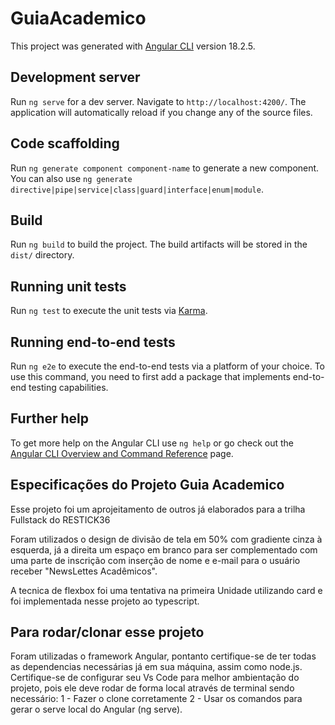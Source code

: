 # GuiaAcademico

This project was generated with [Angular CLI](https://github.com/angular/angular-cli) version 18.2.5.

## Development server

Run `ng serve` for a dev server. Navigate to `http://localhost:4200/`. The application will automatically reload if you change any of the source files.

## Code scaffolding

Run `ng generate component component-name` to generate a new component. You can also use `ng generate directive|pipe|service|class|guard|interface|enum|module`.

## Build

Run `ng build` to build the project. The build artifacts will be stored in the `dist/` directory.

## Running unit tests

Run `ng test` to execute the unit tests via [Karma](https://karma-runner.github.io).

## Running end-to-end tests

Run `ng e2e` to execute the end-to-end tests via a platform of your choice. To use this command, you need to first add a package that implements end-to-end testing capabilities.

## Further help

To get more help on the Angular CLI use `ng help` or go check out the [Angular CLI Overview and Command Reference](https://angular.dev/tools/cli) page.

## Especificações do Projeto Guia Academico

Esse projeto foi um aprojeitamento de outros já elaborados para a trilha Fullstack do RESTICK36

Foram utilizados o design de divisão de tela em 50% com gradiente cinza à esquerda, já a direita um espaço em branco para ser complementado com uma parte de inscrição com inserção de nome e e-mail para o usuário receber "NewsLettes Acadêmicos".

A tecnica de flexbox foi uma tentativa na primeira Unidade utilizando card e foi implementada nesse projeto ao typescript.

## Para rodar/clonar esse projeto

Foram utilizadas o framework Angular, pontanto certifique-se de ter todas as dependencias necessárias já em sua máquina, assim como node.js.
Certifique-se de configurar seu Vs Code para melhor ambientação do projeto, pois ele deve rodar de forma local através de terminal sendo necessário:
1 - Fazer o clone corretamente
2 - Usar os comandos para gerar o serve local do Angular (ng serve).
